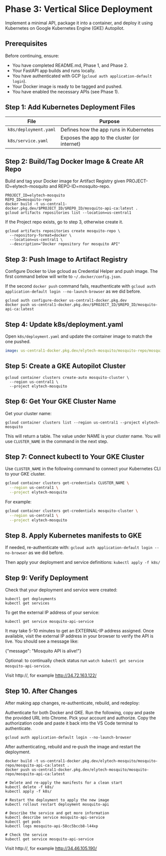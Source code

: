 # Phase 3: Vertical Slice Deployment

Implement a minimal API, package it into a container, and deploy it using Kubernetes on Google Kubernetes Engine (GKE) Autopilot.

## Prerequisites

Before continuing, ensure:

- You have completed README.md, Phase 1, and Phase 2.
- Your FastAPI app builds and runs locally.
- You have authenticated with GCP (`gcloud auth application-default login`).
- Your Docker image is ready to be tagged and pushed.
- You have enabled the necessary APIs (see Phase 1). 

## Step 1: Add Kubernetes Deployment Files

| File                   | Purpose |
|------------------------|---------|
| `k8s/deployment.yaml`  | Defines how the app runs in Kubernetes |
| `k8s/service.yaml`     | Exposes the app to the cluster (or internet) |


## Step 2: Build/Tag Docker Image & Create AR Repo

Build and tag your Docker image for Artifact Registry given PROJECT-ID=elytech-mosquito and REPO-ID=mosquito-repo.

```shell
PROJECT_ID=elytech-mosquito
REPO_ID=mosquito-repo
docker build -t us-central1-docker.pkg.dev/$PROJECT_ID/$REPO_ID/mosquito-api-ca:latest .
gcloud artifacts repositories list --location=us-central1
```

If the Project repo exists, go to step 3, otherwise create it. 

```shell
gcloud artifacts repositories create mosquito-repo \
  --repository-format=docker \
  --location=us-central1 \
  --description="Docker repository for mosquito API"
```

## Step 3: Push Image to Artifact Registry

Configure Docker to Use gcloud as Credential Helper and push image.
The first command below will write to `~/.docker/config.json`.

If the second `docker push` command fails,
 reauthenticate with `gcloud auth application-default login --no-launch-browser` as we did before. 

```shell
gcloud auth configure-docker us-central1-docker.pkg.dev
docker push us-central1-docker.pkg.dev/$PROJECT_ID/$REPO_ID/mosquito-api-ca:latest
```

## Step 4: Update k8s/deployment.yaml

Open `k8s/deployment.yaml` and update the container image to match the one pushed.

```yaml
image: us-central1-docker.pkg.dev/elytech-mosquito/mosquito-repo/mosquito-api-ca:latest
```

## Step 5: Create a GKE Autopilot Cluster

```shell
gcloud container clusters create-auto mosquito-cluster \
  --region us-central1 \
  --project elytech-mosquito
```

## Step 6: Get Your GKE Cluster Name

Get your cluster name:

```shell
gcloud container clusters list --region us-central1 --project elytech-mosquito
```

This will return a table. The value under NAME is your cluster name. 
You will use `CLUSTER_NAME` in the command in the next step. 

## Step 7: Connect kubectl to Your GKE Cluster

Use `CLUSTER_NAME` in the following command to connect your Kubernetes CLI to your GKE cluster.

```bash
gcloud container clusters get-credentials CLUSTER_NAME \
  --region us-central1 \
  --project elytech-mosquito
```

For example:

```bash
gcloud container clusters get-credentials mosquito-cluster \
  --region us-central1 \
  --project elytech-mosquito
```

## Step 8. Apply Kubernetes manifests to GKE

If needed, re-authenticate with: `gcloud auth application-default login --no-browser` as we did before.

Then apply your deployment and service definitions: `kubectl apply -f k8s/`

## Step 9: Verify Deployment

Check that your deployment and service were created:

```shell
kubectl get deployments
kubectl get services
```

To get the external IP address of your service:

```shell
kubectl get service mosquito-api-service
```

It may take 5-10 minutes to get an EXTERNAL-IP address assigned. 
Once available, visit the external IP address in your browser to verify the API is live. 
You should see a message like:

{"message": "Mosquito API is alive!"}

Optional: to continually check status run `watch kubectl get service mosquito-api-service`.

Visit http://<ExternalIP/>, for example <http://34.72.163.122/>

## Step 10. After Changes

After making app changes, re-authenticate, rebuild, and redeploy:

Authenticate for both Docker and GKE. Run the following, copy and paste the provided URL into Chrome.
Pick your account and authorize. Copy the authorization code and paste it back into the VS Code terminal to authenticate. 

```shell
gcloud auth application-default login --no-launch-browser
```

After authenticating, rebuild and re-push the image and restart the deployment.

```shell
docker build -t us-central1-docker.pkg.dev/elytech-mosquito/mosquito-repo/mosquito-api-ca:latest .
docker push us-central1-docker.pkg.dev/elytech-mosquito/mosquito-repo/mosquito-api-ca:latest

# Delete and re-apply the manifests for a clean start
kubectl delete -f k8s/
kubectl apply -f k8s/

# Restart the deployment to apply the new image
kubectl rollout restart deployment mosquito-api

# Describe the service and get more information 
kubectl describe service mosquito-api-service
kubectl get pods
kubectl logs mosquito-api-58cc5bccb8-l44xp

# Check the service
kubectl get service mosquito-api-service
```

Visit http://<ExternalIP/>, for example <http://34.46.105.190/>